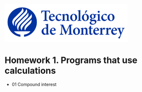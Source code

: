 
![Tec de Monterrey](images/logotecmty.png)
# Homework 1. Programs that use calculations

- 01 Compound interest
